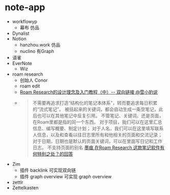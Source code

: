 # note-app

- workflowyp
  - 幕布 仿品
- Dynalist
- Notion
  - hanzhou.work 仿品
  - nuclino 有Graph
- 语雀
- EverNote
  - Wiz
- roam research
  - 创始人 Conor
  - roam edit
  - [Roam Research的设计理念及入门教程（中）-- 双向链接 @雪小豹说​](https://zhuanlan.zhihu.com/p/137534800)
  - > 不需要再追求打造“结构化的笔记本体系”，转而要追求每日积累的“流式笔记”。
    > 被括起来的关键词，都会自动生成一条空笔记，此后也可以在其他笔记中反复引用。
    > 不管笔记、关键词、还是页面，在Roam里都是指的同一个东西。
    > 对于项目，我们可以在这里汇总信息、编写概要、制定计划；
    > 对于人名，我们可以在这里填写联系人信息，以及和查看以往日志里所有和他相关的页面和交流记录；
    > 对于日期，日期也是默认的页面关键词，可以在里面写日记和工作日志。
    > 不支持页面的别名
    [墨痕 在Roam Research 这款笔记软件有何特别之处？的回答](https://www.zhihu.com/question/384453977)
- Zim
  - 插件 backlink 可实现双向链
  - 插件 graph overview 可实现 graph overview
- zettlr
- Zettelkasten
